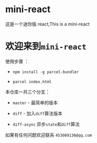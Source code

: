 # mini-react
这是一个迷你版 react,This is a mini-react

# 欢迎来到`mini-react`

使用步骤 ：

* `npm install -g parcel-bundler`

* `parcel index.html`

本仓库一共三个分支：

* `master` - 最简单的版本

* `diff` - 加入`diff`算法版本

* `diff-async` 异步`state`和`diff`算法



如果有任何问题欢迎联系 `453089136@qq.com` 

